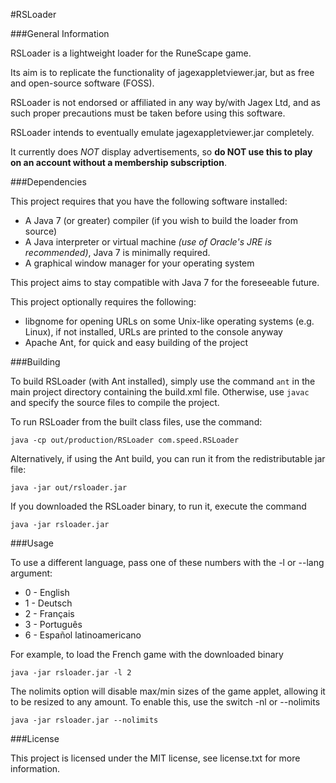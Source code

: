 #RSLoader

###General Information

RSLoader is a lightweight loader for the RuneScape game.

Its aim is to replicate the functionality of jagexappletviewer.jar, but as free and open-source software (FOSS).

RSLoader is not endorsed or affiliated in any way by/with Jagex Ltd, and as such proper precautions must be taken before using this software.

RSLoader intends to eventually emulate jagexappletviewer.jar completely.

It currently does _NOT_ display advertisements, so __do NOT use this to play on an account without a membership subscription__.

###Dependencies

This project requires that you have the following software installed:
* A Java 7 (or greater) compiler (if you wish to build the loader from source)
* A Java interpreter or virtual machine _(use of Oracle's JRE is recommended)_, Java 7 is minimally required.
* A graphical window manager for your operating system

This project aims to stay compatible with Java 7 for the foreseeable future.

This project optionally requires the following:
* libgnome for opening URLs on some Unix-like operating systems (e.g. Linux), if not installed, URLs are printed to the console anyway
* Apache Ant, for quick and easy building of the project

###Building

To build RSLoader (with Ant installed), simply use the command `ant` in the main project directory containing the build.xml file.
Otherwise, use `javac` and specify the source files to compile the project.

To run RSLoader from the built class files, use the command:

`java -cp out/production/RSLoader com.speed.RSLoader`

Alternatively, if using the Ant build, you can run it from the redistributable jar file:

`java -jar out/rsloader.jar`

If you downloaded the RSLoader binary, to run it, execute the command

`java -jar rsloader.jar`

###Usage

To use a different language, pass one of these numbers with the -l or --lang argument:

* 0 - English
* 1 - Deutsch
* 2 - Français
* 3 - Português
* 6 - Español latinoamericano

For example, to load the French game with the downloaded binary

`java -jar rsloader.jar -l 2`

The nolimits option will disable max/min sizes of the game applet, allowing it to be resized to any amount.
To enable this, use the switch -nl or --nolimits

`java -jar rsloader.jar --nolimits`


###License

This project is licensed under the MIT license, see license.txt for more information.
